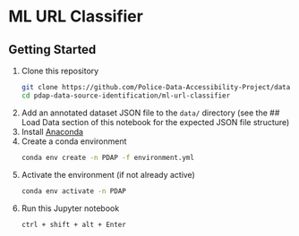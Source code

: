 # ML URL Classifier

## Getting Started
1. Clone this repository
    ```bash
    git clone https://github.com/Police-Data-Accessibility-Project/data-source-identification.git pdap-data-source-identification
    cd pdap-data-source-identification/ml-url-classifier
    ```
2. Add an annotated dataset JSON file to the `data/` directory
    (see the ## Load Data section of this notebook for the expected JSON file structure)
3. Install [Anaconda](https://docs.anaconda.com/anaconda/install/index.html)
4. Create a conda environment
    ```bash
    conda env create -n PDAP -f environment.yml
    ```
5. Activate the environment (if not already active)
    ```bash
    conda env activate -n PDAP
    ```
6. Run this Jupyter notebook
    ```
    ctrl + shift + alt + Enter
    ```